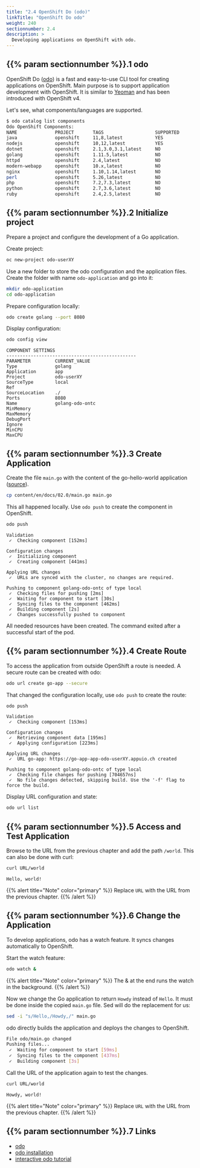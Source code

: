 ```yaml
---
title: "2.4 OpenShift Do (odo)"
linkTitle: "OpenShift Do odo"
weight: 240
sectionnumber: 2.4
description: >
  Developing applications on OpenShift with odo.
---
```


## {{% param sectionnumber %}}.1 odo

OpenShift Do ([odo](https://github.com/openshift/odo)) is a fast and easy-to-use CLI tool for creating applications on OpenShift. Main purpose is to support application development with OpenShift. It is similar to [Yeoman](https://yeoman.io/) and has been introduced with OpenShift v4.

Let's see, what components/languages are supported.

```bash
$ odo catalog list components
Odo OpenShift Components:
NAME              PROJECT       TAGS                   SUPPORTED
java              openshift     11,8,latest            YES
nodejs            openshift     10,12,latest           YES
dotnet            openshift     2.1,3.0,3.1,latest     NO
golang            openshift     1.11.5,latest          NO
httpd             openshift     2.4,latest             NO
modern-webapp     openshift     10.x,latest            NO
nginx             openshift     1.10,1.14,latest       NO
perl              openshift     5.26,latest            NO
php               openshift     7.2,7.3,latest         NO
python            openshift     2.7,3.6,latest         NO
ruby              openshift     2.4,2.5,latest         NO
```


## {{% param sectionnumber %}}.2 Initialize project

Prepare a project and configure the development of a Go application.

Create project:

```bash
oc new-project odo-userXY
```

Use a new folder to store the odo configuration and the application files. Create the folder with name `odo-application` and go into it:

```bash
mkdir odo-application
cd odo-application
```

Prepare configuration locally:

```bash
odo create golang --port 8080
```

Display configuration:

```bash
odo config view
```

```
COMPONENT SETTINGS
------------------------------------------------
PARAMETER         CURRENT_VALUE
Type              golang
Application       app
Project           odo-userXY
SourceType        local
Ref
SourceLocation    ./
Ports             8080
Name              golang-odo-ontc
MinMemory
MaxMemory
DebugPort
Ignore
MinCPU
MaxCPU
```


## {{% param sectionnumber %}}.3 Create Application

Create the file `main.go` with the content of the go-hello-world application ([source](https://raw.githubusercontent.com/puzzle/amm-techlab/master/content/en/docs/02.0/main.go)).

```bash
cp content/en/docs/02.0/main.go main.go
```

This all happened locally. Use `odo push` to create the component in OpenShift.

```bash
odo push
```

```
Validation
 ✓  Checking component [152ms]

Configuration changes
 ✓  Initializing component
 ✓  Creating component [441ms]

Applying URL changes
 ✓  URLs are synced with the cluster, no changes are required.

Pushing to component golang-odo-ontc of type local
 ✓  Checking files for pushing [2ms]
 ✓  Waiting for component to start [30s]
 ✓  Syncing files to the component [462ms]
 ✓  Building component [2s]
 ✓  Changes successfully pushed to component
```

All needed resources have been created. The command exited after a successful start of the pod.


## {{% param sectionnumber %}}.4 Create Route

To access the application from outside OpenShift a route is needed. A secure route can be created with odo:

```bash
odo url create go-app --secure
```

That changed the configuration locally, use `odo push` to create the route:

```bash
odo push
```

```
Validation
 ✓  Checking component [153ms]

Configuration changes
 ✓  Retrieving component data [195ms]
 ✓  Applying configuration [223ms]

Applying URL changes
 ✓  URL go-app: https://go-app-app-odo-userXY.appuio.ch created

Pushing to component golang-odo-ontc of type local
 ✓  Checking file changes for pushing [704657ns]
 ✓  No file changes detected, skipping build. Use the '-f' flag to force the build.
```

Display URL configuration and state:

```bash
odo url list
```


## {{% param sectionnumber %}}.5 Access and Test Application

Browse to the URL from the previous chapter and add the path `/world`. This can also be done with curl:

```bash
curl URL/world
```

```
Hello, world!
```

{{% alert title="Note" color="primary" %}}
Replace `URL` with the URL from the previous chapter.
{{% /alert %}}


## {{% param sectionnumber %}}.6 Change the Application

To develop applications, odo has a watch feature. It syncs changes automatically to OpenShift.

Start the watch feature:

```bash
odo watch &
```

{{% alert title="Note" color="primary" %}}
The & at the end runs the watch in the background.
{{% /alert %}}

Now we change the Go application to return `Howdy` instead of `Hello`. It must be done inside the copied `main.go` file. Sed will do the replacement for us:

```bash
sed -i "s/Hello,/Howdy,/" main.go
```

odo directly builds the application and deploys the changes to OpenShift.

```bash
File odo/main.go changed
Pushing files...
 ✓  Waiting for component to start [59ms]
 ✓  Syncing files to the component [437ms]
 ✓  Building component [3s]
```

Call the URL of the application again to test the changes.

```bash
curl URL/world
```

```
Howdy, world!
```

{{% alert title="Note" color="primary" %}}
Replace `URL` with the URL from the previous chapter.
{{% /alert %}}


## {{% param sectionnumber %}}.7 Links

* [odo](https://github.com/openshift/odo)
* [odo installation](https://docs.openshift.com/container-platform/latest/cli_reference/developer_cli_odo/installing-odo.html)
* [interactive odo tutorial](https://developers.redhat.com/courses/openshift/odo-command-line)
